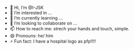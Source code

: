 - 👋 Hi, I’m @I-JSK
- 👀 I’m interested in ...
- 🌱 I’m currently learning ...
- 💞️ I’m looking to collaborate on ...
- 📫 How to reach me: strech your hands and touch, simple.
- 😄 Pronouns: he/ him
- ⚡ Fun fact: I have a hospital logo as pfp!!!!

<!---
I-JSK/I-JSK is a ✨ special ✨ repository because its `README.md` (this file) appears on your GitHub profile.
You can click the Preview link to take a look at your changes.
--->
